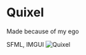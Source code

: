 # Quixel

Made because of my ego

SFML, IMGUI
![Quixel](https://github.com/LordManjush/Quixel/assets/133102637/7db1cd85-f3e2-4d73-b1f4-28c2ae752b65)
